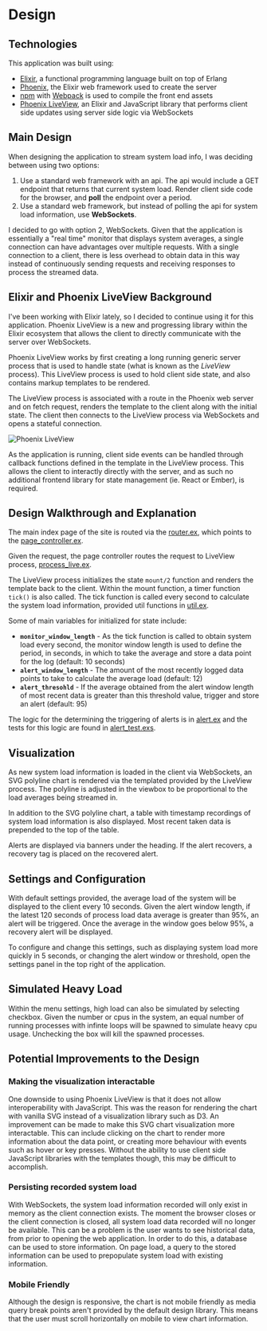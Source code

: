 # Design

## Technologies

This application was built using:
* [Elixir](https://elixir-lang.org), a functional programming language built on top of Erlang
* [Phoenix](https://phoenixframework.org/), the Elixir web framework used to create the server
* [npm](https://www.npmjs.com/) with [Webpack](https://webpack.js.org) is used to compile the front end assets
* [Phoenix LiveView](https://github.com/phoenixframework/phoenix_live_view), an Elixir and JavaScript library that performs
client side updates using server side logic via WebSockets

## Main Design

When designing the application to stream system load info, I was deciding between using two options:

1. Use a standard web framework with an api. The api would include a GET endpoint that returns that
current system load. Render client side code for the browser, and **poll** the endpoint over a period.
2. Use a standard web framework, but instead of polling the api for system load information, use
**WebSockets**.

I decided to go with option 2, WebSockets. Given that the application is essentially a "real time" monitor that
displays system averages, a single connection can have advantages over multiple requests. With a
single connection to a client, there is less overhead to obtain data in this way instead of
continuously sending requests and receiving responses to process the streamed data.

## Elixir and Phoenix LiveView Background

I've been working with Elixir lately, so I decided to continue using it for this application. Phoenix
LiveView is a new and progressing library within the Elixir ecosystem that allows the client to directly
communicate with the server over WebSockets.

Phoenix LiveView works by first creating a long running generic server process that is used to
handle state (what is known as the *LiveView* process). This LiveView process is used to hold client
side state, and also contains markup templates to be rendered.

The LiveView process is associated with a route in the Phoenix web server and on fetch request,
renders the template to the client along with the initial state. The client then connects to the
LiveView process via WebSockets and opens a stateful connection.

![Phoenix LiveView](https://elixirschool.com/assets/live_view-6a1ff8ddee59b55d1ee0b72dc8d47c55e55bdcaf6b788cc65af31afec66836d3.png "Phoenix LiveView")

As the application is running, client side events can be handled through callback functions defined
in the template in the LiveView process. This allows the client to interactly directly with the server,
and as such no additional frontend library for state management (ie. React or Ember), is required.

## Design Walkthrough and Explanation

The main index page of the site is routed via the [router.ex](/lib/monitor_web/router.ex), which points
to the [page_controller.ex](lib/monitor_web/controllers/page_controller.ex).

Given the request, the page controller routes the request to LiveView process, [process_live.ex](lib/monitor_web/live/process_live.ex).

The LiveView process initializes the state `mount/2` function and renders the template back to the client.
Within the mount function, a timer function `tick()` is also called. The tick function is called every second
to calculate the system load information, provided util functions in [util.ex](lib/monitor/util.ex).

Some of main variables for initialized for state include:
* **`monitor_window_length`** - As the tick function is called to obtain system load every second, the monitor window
length is used to define the period, in seconds, in which to take the average and store a data point
for the log (default: 10 seconds)
* **`alert_window_length`** - The amount of the most recently logged data points to take to calculate
the average load (default: 12)
* **`alert_thresohld`** - If the average obtained from the alert window length of most recent data is greater
than this threshold value, trigger and store an alert (default: 95)

The logic for the determining the triggering of alerts is in [alert.ex](lib/monitor/alert.ex) and the
tests for this logic are found in [alert_test.exs](test/monitor/alert_test.exs).

## Visualization

As new system load information is loaded in the client via WebSockets, an SVG polyline chart is
rendered via the templated provided by the LiveView process. The polyline is adjusted in the viewbox
to be proportional to the load averages being streamed in.

In addition to the SVG polyline chart, a table with timestamp recordings of system load information is also displayed.
Most recent taken data is prepended to the top of the table.

Alerts are displayed via banners under the heading. If the alert recovers, a recovery tag is placed
on the recovered alert.

## Settings and Configuration

With default settings provided, the average load of the system will be displayed to the client every 10 seconds.
Given the alert window length, if the latest 120 seconds of process load data average is greater than 95%,
an alert will be triggered. Once the average in the window goes below 95%, a recovery alert will be displayed.

To configure and change this settings, such as displaying system load more quickly in 5 seconds, or changing
the alert window or threshold, open the settings panel in the top right of the application.

## Simulated Heavy Load

Within the menu settings, high load can also be simulated by selecting checkbox. Given the number or cpus
in the system, an equal number of running processes with infinte loops will be spawned to simulate heavy
cpu usage. Unchecking the box will kill the spawned processes.

## Potential Improvements to the Design

### Making the visualization interactable

One downside to using Phoenix LiveView is that it does not allow interoperability with JavaScript.
This was the reason for rendering the chart with vanilla SVG instead of a visualization library such
as D3. An improvement can be made to make this SVG chart visualization more interactable. This can
include clicking on the chart to render more information about the data point, or creating more
behaviour with events such as hover or key presses. Without the ability to use client side JavaScript
libraries with the templates though, this may be difficult to accomplish.

### Persisting recorded system load

With WebSockets, the system load information recorded will only exist in memory as the client connection
exists. The moment the browser closes or the client connection is closed, all system load data recorded
will no longer be available. This can be a problem is the user wants to see historical data, from prior
to opening the web application. In order to do this, a database can be used to store information. On page
load, a query to the stored information can be used to prepopulate system load with existing information.

### Mobile Friendly

Although the design is responsive, the chart is not mobile friendly as media query break points aren't provided
by the default design library. This means that the user must scroll horizontally on mobile to view chart
information.

